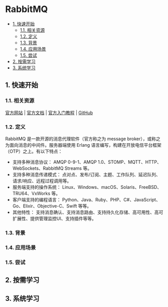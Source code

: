 # RabbitMQ

- [1. 快速开始](#1-快速开始)
    - [1.1. 相关资源](#11-相关资源)
    - [1.2. 定义](#12-定义)
    - [1.3. 背景](#13-背景)
    - [1.4. 应用场景](#14-应用场景)
    - [1.5. 尝试](#15-尝试)
- [2. 按需学习](#2-按需学习)
- [3. 系统学习](#3-系统学习)

## 1. 快速开始

### 1.1. 相关资源

[官方网站](https://www.rabbitmq.com) | [官方文档](https://www.rabbitmq.com/documentation.html) | [官方入门教程](https://www.rabbitmq.com/getstarted.html) | [GitHub](https://github.com/rabbitmq)

### 1.2. 定义

RabbitMQ 是一款开源的消息代理软件（官方称之为 message broker），或称之为面向消息的中间件。服务器端使用 Erlang 语言编写，构建在开放电信平台框架（OTP）之上。有以下特点：

- 支持多种消息协议： AMQP 0-9-1、AMQP 1.0、STOMP、MQTT、HTTP、WebSockets、RabbitMQ Streams 等。
- 支持多种消息传递模式： 点对点、发布/订阅、主题、工作队列、延迟队列、请求/响应、远程过程调用等。
- 服务端支持的操作系统： Linux、Windows、macOS、Solaris、FreeBSD、TRU64、VxWorks 等。
- 客户端支持的编程语言： Python、Java、Ruby、PHP、C#、JavaScript、Go、Elixir、Objective-C、Swift 等等。
- 其他特性： 支持消息确认、支持消息路由、支持持久化存储、高可用性、高可扩展性、提供管理监控UI、支持插件等等。

### 1.3. 背景

### 1.4. 应用场景

### 1.5. 尝试

## 2. 按需学习

## 3. 系统学习

